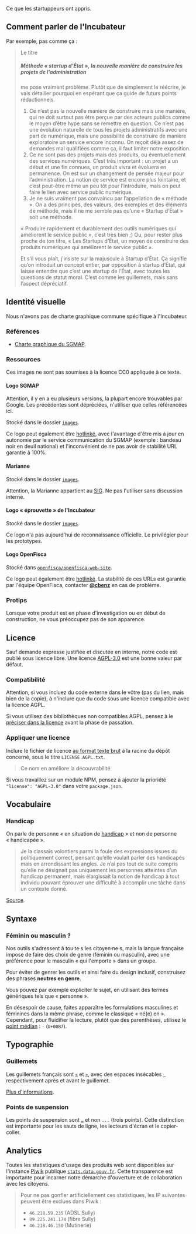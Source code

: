 Ce que les startuppeurs ont appris.

Comment parler de l'Incubateur
------------------------------

Par exemple, pas comme ça :

> Le titre
> ##### Méthode « startup d’État », la nouvelle manière de construire les projets de l’administration
> me pose vraiment problème. Plutôt que de simplement le réécrire, je vais détailler pourquoi en espérant que ça guide de futurs points rédactionnels.
> 
> 1. Ce n’est pas la nouvelle manière de construire mais une manière, qui ne doit surtout pas être perçue par des acteurs publics comme le moyen d’être hype sans se remettre en question. Ce n’est pas une évolution naturelle de tous les projets administratifs avec une part de numérique, mais une possibilité de construire de manière exploratoire un service encore inconnu. On reçoit déjà assez de demandes mal qualifiées comme ça, il faut limiter notre exposition.
> 2. Ce ne sont pas des projets mais des produits, ou éventuellement des services numériques. C’est très important : un projet a un début et une fin connues, un produit vivra et évoluera en permanence. On est sur un changement de pensée majeur pour l’administration. La notion de service est encore plus lointaine, et c’est peut-être même un peu tôt pour l’introduire, mais on peut faire le lien avec service public numérique.
> 3. Je ne suis vraiment pas convaincu par l’appellation de « méthode ». On a des principes, des valeurs, des exemples et des éléments de méthode, mais il ne me semble pas qu’une « Startup d’État » soit une méthode.
> 
> « Produire rapidement et durablement des outils numériques qui améliorent le service public », c’est très bien  ;)
> Ou, pour rester plus proche de ton titre, « Les Startups d’État, un moyen de construire des produits numériques qui améliorent le service public ».
> 
> Et s’il vous plaît, j’insiste sur la majuscule à Startup d’État. Ça signifie qu’on introduit un concept entier, par opposition à startup d’État, qui laisse entendre que c’est une startup de l’État, avec toutes les questions de statut moral. C’est comme les guillemets, mais sans l’aspect dépréciatif.


Identité visuelle
-----------------

Nous n'avons pas de charte graphique commune spécifique à l'Incubateur.

### Références

- [Charte graphique du SGMAP](http://www.modernisation.gouv.fr/fileadmin/nl_infos-301115/img/CharteGraphiqueSGMAP_novembre2015.pdf).

### Ressources

Ces images ne sont pas soumises à la licence CC0 appliquée à ce texte.

#### Logo SGMAP

Attention, il y en a eu plusieurs versions, la plupart encore trouvables par Google. Les précédentes sont dépréciées, n'utiliser que celles référencées ici.

Stocké dans le dossier [`images`](https://github.com/sgmap/bonnes-pratiques/blob/master/images).

Ce logo peut également être [hotlinké](http://www.modernisation.gouv.fr/sites/default/files/bloc-sgmap-2.jpg), avec l'avantage d'être mis à jour en autonomie par le service communication du SGMAP (exemple : bandeau noir en deuil national) et l'inconvénient de ne pas avoir de stabilité URL garantie à 100%.

#### Marianne

Stocké dans le dossier [`images`](https://github.com/sgmap/bonnes-pratiques/blob/master/images).

Attention, la Marianne appartient au [SIG](http://www.gouvernement.fr/service-d-information-du-gouvernement-sig). Ne pas l'utiliser sans discussion interne.

#### Logo « éprouvette » de l'Incubateur

Stocké dans le dossier [`images`](https://github.com/sgmap/bonnes-pratiques/blob/master/images).

Ce logo n'a pas aujourd'hui de reconnaissance officielle. Le privilégier pour les prototypes.

#### Logo OpenFisca

Stocké dans [`openfisca/openfisca-web-site`](https://github.com/openfisca/openfisca-web-site/tree/master/openfisca_web_site/static/hotlinks).

Ce logo peut également être [hotlinké](http://www.openfisca.fr/hotlinks/). La stabilité de ces URLs est garantie par l'équipe OpenFisca, contacter [**@cbenz**](https://github.com/cbenz) en cas de problème.

### Protips

Lorsque votre produit est en phase d'investigation ou en début de construction, ne vous préoccupez pas de son apparence.


Licence
-------

Sauf demande expresse justifiée et discutée en interne, notre code est publié sous licence libre. Une licence [AGPL-3.0](http://www.gnu.org/licenses/agpl-3.0.fr.html) est une bonne valeur par défaut.

### Compatibilité

Attention, si vous incluez du code externe dans le vôtre (pas du lien, mais bien de la copie), à n'inclure que du code sous une licence compatible avec la licence AGPL.

Si vous utilisez des bibliothèques non compatibles AGPL, pensez à le [préciser dans la licence](http://www.gnu.org/licenses/gpl-faq.html#GPLIncompatibleLibs) avant la phase de passation.

### Appliquer une licence

Inclure le fichier de licence [au format texte brut](http://www.gnu.org/licenses/agpl-3.0.txt) à la racine du dépôt concerné, sous le titre `LICENSE.AGPL.txt`.

> Ce nom en améliore la découvrabilité.

Si vous travaillez sur un module NPM, pensez à ajouter la prioriété `"license": "AGPL-3.0"` dans votre `package.json`.


Vocabulaire
-----------

### Handicap

On parle de personne « en situation de [handicap](http://www.legifrance.gouv.fr/affichCodeArticle.do?cidTexte=LEGITEXT000006074069&idArticle=LEGIARTI000006796446) » et non de personne « handicapée ».

> Je la classais volontiers parmi la foule des expressions issues du politiquement correct, pensant qu’elle voulait parler des handicapés mais en arrondissant les angles. Je n’ai pas tout de suite compris qu’elle ne désignait pas uniquement les personnes atteintes d’un handicap permanent, mais élargissait la notion de handicap à tout individu pouvant éprouver une difficulté à accomplir une tâche dans un contexte donné.

[Source](http://tanguyreve.unblog.fr/2012/05/03/personne-handicapee-ou-personne-en-situation-de-handicap/).


Syntaxe
-------

### Féminin ou masculin ?

Nos outils s'adressent à tou·te·s les citoyen·ne·s, mais la langue française impose de faire des choix de genre (féminin ou masculin), avec une préférence pour le masculin « qui l'emporte » dans un groupe.

Pour éviter de genrer les outils et ainsi faire du design inclusif, construisez des phrases **neutres en genre**.

Vous pouvez par exemple expliciter le sujet, en utilisant des termes génériques tels que « personne ».

En désespoir de cause, faites apparaître les formulations masculines et féminines dans la même phrase, comme le classique « né(e) en ».
Cependant, pour fluidifier la lecture, plutôt que des parenthèses, utilisez le [point médian](https://fr.wikipedia.org/wiki/Point_médian#Utilisation_dans_le_langage_non_sexiste) : `·` (`U+00B7`).


Typographie
-----------

### Guillemets

Les guillemets français sont [`«`](http://unicode-table.com/fr/00AB/) et [`»`](http://unicode-table.com/fr/00BB/), avec des espaces insécables [` `](http://unicode-table.com/fr/00A0/) respectivement après et avant le guillemet.

[Plus d'informations](https://www.noslangues-ourlanguages.gc.ca/bien-well/fra-eng/ponctuation-punctuation/guillemets-quotation-fra.html).

### Points de suspension

Les points de suspension sont [`…`](http://unicode-table.com/fr/2026/) et non `...` (trois points). Cette distinction est importante pour les sauts de ligne, les lecteurs d'écran et le copier-coller.


Analytics
---------

Toutes les statistiques d'usage des produits web sont disponibles sur l'instance [Piwik](https://piwik.org) publique [`stats.data.gouv.fr`](https://stats.data.gouv.fr). Cette transparence est importante pour incarner notre démarche d'ouverture et de collaboration avec les citoyens.

> Pour ne pas gonfler artificiellement ces statistiques, les IP suivantes peuvent être exclues dans Piwik :
>
> - `46.218.59.235` (ADSL Sully)
> - `89.225.241.174` (fibre Sully)
> - `46.218.46.150` (Mutinerie)
